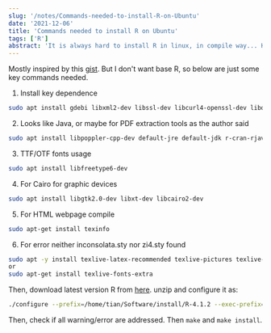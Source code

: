```yaml
---
slug: '/notes/Commands-needed-to-install-R-on-Ubuntu'
date: '2021-12-06'
title: 'Commands needed to install R on Ubuntu'
tags: ['R']
abstract: 'It is always hard to install R in linux, in compile way... Here are some quick code I recorded to install R on Ubuntu system.'
---
```


Mostly inspired by this [gist](https://gist.github.com/ElToro1966/999f1c8ca51a75648dd587a3170e4335). But I don't want base R, so below are just some key commands needed.


1. Install key dependence
```bash
sudo apt install gdebi libxml2-dev libssl-dev libcurl4-openssl-dev libopenblas-dev
```

2. Looks like Java, or maybe for PDF extraction tools as the author said
```bash
sudo apt install libpoppler-cpp-dev default-jre default-jdk r-cran-rjava
```

3. TTF/OTF fonts usage
```bash
sudo apt install libfreetype6-dev
```

4. For Cairo for graphic devices
```bash
sudo apt install libgtk2.0-dev libxt-dev libcairo2-dev
```

5. For HTML webpage compile
```bash
sudo apt-get install texinfo
```

6. For error neither inconsolata.sty nor zi4.sty found
```bash
sudo apt -y install texlive-latex-recommended texlive-pictures texlive-latex-extra
or
sudo apt-get install texlive-fonts-extra
```

Then, download latest version R from [here](https://cran.r-project.org/src/base/R-4/). unzip and configure it as:
```bash
./configure --prefix=/home/tian/Software/install/R-4.1.2 --exec-prefix=/home/tian/Software/install/R-4.1.2
```
Then, check if all warning/error are addressed. Then `make` and `make install`.